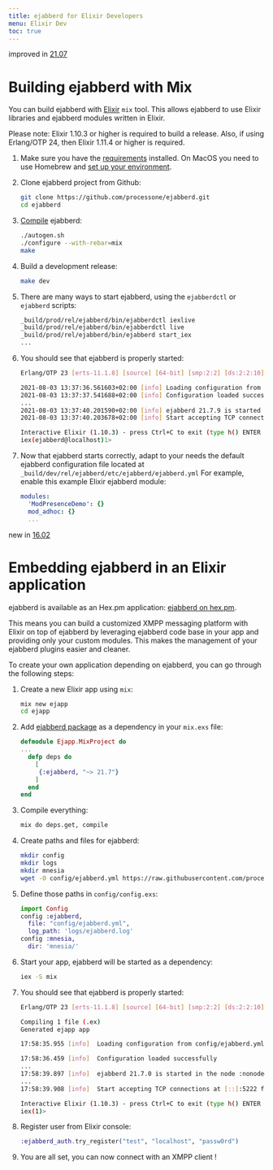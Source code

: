 ```yaml
---
title: ejabberd for Elixir Developers
menu: Elixir Dev
toc: true
---
```


<div class="note-down">improved in <a href="/archive/21_07/">21.07</a></div>

# Building ejabberd with Mix

You can build ejabberd with [Elixir](https://elixir-lang.org/) `mix` tool.
This allows ejabberd to use Elixir libraries
and ejabberd modules written in Elixir.

Please note: Elixir 1.10.3 or higher is required to build a release.
Also, if using Erlang/OTP 24, then Elixir 1.11.4 or higher is required.

<!--- Code blocks in lists have indentation of 3 spaces at first ~~~ -->

1. Make sure you have the
   [requirements](/admin/installation/#requirements)
   installed. On MacOS you need to use Homebrew and
   [set up your environment](/admin/installation/#macos).

1. Clone ejabberd project from Github:

    ~~~ bash
    git clone https://github.com/processone/ejabberd.git
    cd ejabberd
    ~~~

1.  [Compile](/admin/installation/#compilation) ejabberd:

    ~~~ bash
    ./autogen.sh
    ./configure --with-rebar=mix
    make
    ~~~

1. Build a development release:

    ~~~ bash
    make dev
    ~~~

1. There are many ways to start ejabberd, using the `ejabberdctl` or `ejabberd` scripts:

    ~~~ bash
    _build/prod/rel/ejabberd/bin/ejabberdctl iexlive
    _build/prod/rel/ejabberd/bin/ejabberdctl live
    _build/prod/rel/ejabberd/bin/ejabberd start_iex
    ...
    ~~~

1. You should see that ejabberd is properly started:

    ~~~ bash
    Erlang/OTP 23 [erts-11.1.8] [source] [64-bit] [smp:2:2] [ds:2:2:10] [async-threads:1]

    2021-08-03 13:37:36.561603+02:00 [info] Loading configuration from /home/bernar/e/git/ejabberd/_build/dev/rel/ejabberd/etc/ejabberd/ejabberd.yml
    2021-08-03 13:37:37.541688+02:00 [info] Configuration loaded successfully
    ...
    2021-08-03 13:37:40.201590+02:00 [info] ejabberd 21.7.9 is started in the node ejabberd@atenea in 3.86s
    2021-08-03 13:37:40.203678+02:00 [info] Start accepting TCP connections at [::]:5222 for ejabberd_c2s

    Interactive Elixir (1.10.3) - press Ctrl+C to exit (type h() ENTER for help)
    iex(ejabberd@localhost)1>
    ~~~

1. Now that ejabberd starts correctly, adapt to your needs the default ejabberd
   configuration file located at `_build/dev/rel/ejabberd/etc/ejabberd/ejabberd.yml`
   For example, enable this example Elixir ejabberd module:

    ~~~ yaml
    modules:
      'ModPresenceDemo': {}
      mod_adhoc: {}
      ...
    ~~~

<div class="note-down">new in <a href="https://www.process-one.net/blog/ejabberd-16-02-happy-leap-day/">16.02</a></div>

# Embedding ejabberd in an Elixir application

ejabberd is available as an Hex.pm
application: [ejabberd on hex.pm](https://hex.pm/packages/ejabberd).

This means you can build a customized XMPP messaging
platform with Elixir on top of ejabberd by leveraging ejabberd code
base in your app and providing only your custom modules.
This makes the management of your ejabberd plugins easier and cleaner.

To create your own application depending on ejabberd, you can go
through the following steps:


1. Create a new Elixir app using `mix`:

    ~~~ bash
    mix new ejapp
    cd ejapp
    ~~~

1. Add [ejabberd package](https://hex.pm/packages/ejabberd) as a
   dependency in your `mix.exs` file:

    ~~~ elixir
    defmodule Ejapp.MixProject do
    ...
      defp deps do
        [
         {:ejabberd, "~> 21.7"}
        ]
      end
    end
    ~~~

1. Compile everything:

    ~~~ bash
    mix do deps.get, compile
    ~~~

1. Create paths and files for ejabberd:

    ~~~ bash
    mkdir config
    mkdir logs
    mkdir mnesia
    wget -O config/ejabberd.yml https://raw.githubusercontent.com/processone/ejabberd/master/ejabberd.yml.example
    ~~~

1. Define those paths in `config/config.exs`:

    ~~~ elixir
    import Config
    config :ejabberd,
      file: "config/ejabberd.yml",
      log_path: 'logs/ejabberd.log'
    config :mnesia,
      dir: 'mnesia/'
    ~~~

1. Start your app, ejabberd will be started as a dependency:

    ~~~ bash
    iex -S mix
    ~~~

1. You should see that ejabberd is properly started:

    ~~~ bash
    Erlang/OTP 23 [erts-11.1.8] [source] [64-bit] [smp:2:2] [ds:2:2:10] [async-threads:1]
    
    Compiling 1 file (.ex)
    Generated ejapp app
    
    17:58:35.955 [info]  Loading configuration from config/ejabberd.yml
    
    17:58:36.459 [info]  Configuration loaded successfully
    ...
    17:58:39.897 [info]  ejabberd 21.7.0 is started in the node :nonode@nohost in 4.07s
    ...
    17:58:39.908 [info]  Start accepting TCP connections at [::]:5222 for :ejabberd_c2s
    
    Interactive Elixir (1.10.3) - press Ctrl+C to exit (type h() ENTER for help)
    iex(1)>
    ~~~

1. Register user from Elixir console:

    ~~~ elixir
    :ejabberd_auth.try_register("test", "localhost", "passw0rd")
    ~~~

1. You are all set, you can now connect with an XMPP client !
